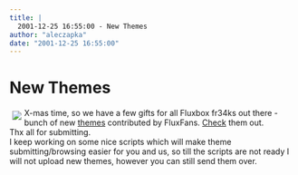 ```yaml
---
title: |
  2001-12-25 16:55:00 - New Themes
author: "aleczapka"
date: "2001-12-25 16:55:00"
---
```


# New Themes

<a href="/themes.php"><img src="/images/themes/contrib/aki_kharisma-.jpg" align=left border=0 hspace=5 vspace=5></a>
X-mas time, so we have a few gifts for all Fluxbox fr34ks out there - bunch of new <a href="/themes.php">themes</a> contributed by FluxFans.
<a href="/themes.php">Check</a> them out.<br>
Thx all for submitting.<br>
I keep working on some nice scripts which will make theme submitting/browsing easier for you and us,
so till the scripts are not ready I will not upload new themes, however you can still send them over.




